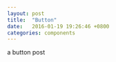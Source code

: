 ```yaml
---
layout: post
title:  "Button"
date:   2016-01-19 19:26:46 +0800
categories: components
---
```

a button post
